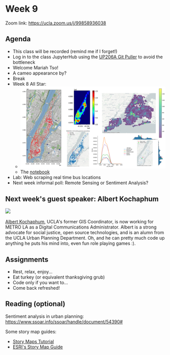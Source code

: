 # Week 9

Zoom link: https://ucla.zoom.us/j/99858936038

## Agenda
*   This class will be recorded (remind me if I forget!)
*   Log in to the class JupyterHub using the [UP206A Git Puller](https://jupyter.idre.ucla.edu/hub/user-redirect/git-pull?repo=https%3A%2F%2Fgithub.com%2Fyohman%2F21F-UP206A&urlpath=lab%2Ftree%2F21F-UP206A%2F&branch=master) to avoid the bottleneck
*   Welcome Mariah Tso!
*   A cameo appearance by?
*   Break
*   Week 8 All Star:
    * <a href="https://github.com/jjbasinger/up206a-jacob/blob/main/building%20permits%20notebook.ipynb"><img src="images/jacob.png" width=600></a>  
    * The [notebook](https://github.com/jjbasinger/up206a-jacob/blob/main/building%20permits%20notebook.ipynb)  
*   Lab: Web scraping real time bus locations
*   Next week informal poll: Remote Sensing or Sentiment Analysis?

## Next week's guest speaker: Albert Kochaphum

<img src="https://idre.ucla.edu/wp-content/uploads/2014/09/Albert-Kochaphum.jpg" width=200>

[Albert Kochaphum](https://www.linkedin.com/in/albertkun/), UCLA's former GIS Coordinator, is now working for METRO LA as a Digital Communications Administrator. Albert is a strong advocate for social justice, open source technologies, and is an alumn from the UCLA Urban Planning Department. Oh, and he can pretty much code up anything he puts his mind into, even fun role playing games :). 

## Assignments
- Rest, relax, enjoy...
- Eat turkey (or equivalent thanksgiving grub)
- Code only if you want to...
- Come back refreshed!

## Reading (optional)
Sentiment analysis in urban planning: https://www.ssoar.info/ssoar/handle/document/54390#

Some story map guides:

- [Story Maps Tutorial](https://ucladataguides.readthedocs.io/en/latest/presenting_data/storymaps.html)
- [ESRI's Story Map Guide](https://storymaps.arcgis.com/stories/429bc4eed5f145109e603c9711a33407)

